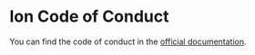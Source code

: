 # Ion Code of Conduct

You can find the code of conduct in the [official documentation](https://aedart.github.io/ion/archive/current/code-of-conduct.html).
